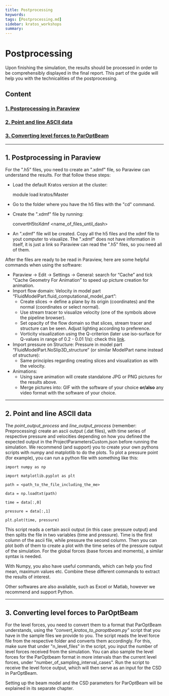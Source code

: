 ```yaml
---
title: Postprocessing
keywords: 
tags: [Postprocessing.md]
sidebar: kratos_workshops
summary: 
---
```

# Postprocessing
Upon finishing the simulation, the results should be processed in order to be comprehensibly displayed in the final report. This part of the guide will help you with the technicalities of the postprocessing.

## Content
### [1. Postprocessing in Paraview](https://github.com/enisalite/Hitchhiker-Guide-SWE/edit/main/4_Postprocessing.md#1-postprocessing-in-paraview-1) 

### [2. Point and line ASCII data](https://github.com/enisalite/Hitchhiker-Guide-SWE/edit/main/4_Postprocessing.md#2-point-and-line-ascii-data-1) 

### [3. Converting level forces to ParOptBeam](https://github.com/enisalite/Hitchhiker-Guide-SWE/edit/main/4_Postprocessing.md#3-converting-level-forces-to-paroptbeam-1)
___
## 1. Postprocessing in Paraview
For the ".h5" files, you need to create an ".xdmf" file, so Paraview can understand the results. For that follow these steps:

- Load the default Kratos version at the cluster:
  
  module load kratos/Master
- Go to the folder where you have the h5 files with the "cd" command.
- Create the ".xdmf" file by running:

  convertH5toXdmf <name_of_files_until_dash>
- An ".xdmf" file will be created. Copy all the h5 files and the xdmf file to yout computer to visualize. The ".xdmf" does not have information in itself, it is just a link so Paraview can read the ".h5" files, so you need all of them.

After the files are ready to be read in Paraview, here are some helpful commands when using the software:
- Paraview → Edit → Settings → General: search for “Cache” and tick “Cache Geometry For Animation” 
to speed up picture creation for animation.
- Import flow domain: Velocity in model part “FluidModelPart.fluid_computational_model_part”:
  - Create slices -> define a plane by its origin (coordinates) and the normal (coordinates or select 
normal).
  - Use stream tracer to visualize velocity (one of the symbols above the pipeline browser).
  - Set opacity of the flow domain so that slices, stream tracer and structure can be seen. Adjust lighting 
according to preference.
  - Vorticity visualization using the Q-criterion (later use iso-surface for Q-values in range of 0.2 - 0.01 
1/s): check this [link](https://discourse.paraview.org/t/qcriterion-in-paraview/2355).
- Import pressure on Structure: Pressure in model part  “FluidModelPart.NoSlip3D_structure” (or similar ModelPart name instead of structure):
  -  Same principles regarding creating slices and visualization as with the velocity.
- Animations:
  - Using save animation will create standalone JPG or PNG pictures for the results above.
  -  Merge pictures into: GIF with the software of your choice **or/also** any video format with the software of your choice.

____
## 2. Point and line ASCII data
The *point_output_process* and *line_output_process* (remember: Preprocessing) create an ascii output (.dat files), with time series of respective pressure and velocities depending on how you defined the expected output in the ProjectParametersCustom.json before running the simulation. We recommend (and support) you to create your own pythons scripts with numpy and matplotlib to do the plots. To plot a pressure point (for example), you can run a python file with something like this:

```
import numpy as np

import matplotlib.pyplot as plt

path = <path_to_the_file_including_the_me>

data = np.loadtxt(path)

time = data[:,0]

pressure = data[:,1]

plt.plot(time, pressure)
```

This script reads a certain ascii output (in this case: pressure output) and then splits the file in two variables (time and pressure). Time is the first column of the ascii file, while pressure the second column. Then you can plot both of them to create a plot with the time series of the pressure output of the simulation. For the global forces (base forces and moments), a similar syntax is needed. 

With Numpy, you also have useful commands, which can help you find mean, maximum values etc. Combine these different commands to extract the results of interest.

Other softwares are also available, such as Excel or Matlab, however we recommend and support Python.

____
## 3. Converting level forces to ParOptBeam

For the level forces, you need to convert them to a format that ParOptBeam understands, using the *"convert_kratos_to_paroptbeam.py"* script that you have in the sample files we provide to you. The script reads the level force file from the respective folder and converts them accordingly. For this, make sure that under "n_level_files" in the script, you input the number of level forces received from the simulation. You can also sample the level forces for the ParOptbeam format in more intervals than the current level forces, under "number_of_sampling_interval_cases". Run the script to receive the level force output, which will then serve as an input for the CSD in ParOptBeam.

Setting up the beam model and the CSD parameters for ParOptBeam will be explained in its separate chapter.
